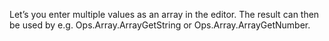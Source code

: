 Let’s you enter multiple values as an array in the editor. The result can then be used by e.g. Ops.Array.ArrayGetString or Ops.Array.ArrayGetNumber.